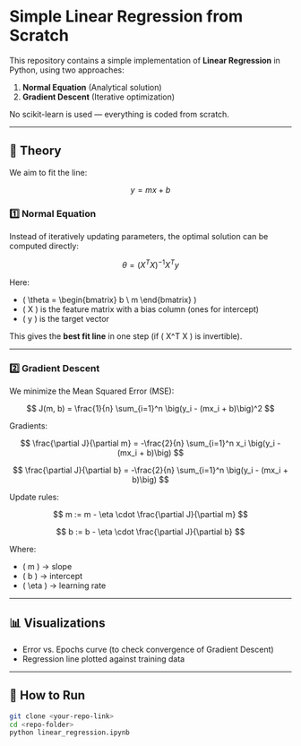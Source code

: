 # Simple Linear Regression from Scratch

This repository contains a simple implementation of **Linear Regression** in Python, using two approaches:

1. **Normal Equation** (Analytical solution)  
2. **Gradient Descent** (Iterative optimization)  

No scikit-learn is used — everything is coded from scratch.

---

## 📖 Theory

We aim to fit the line:

$$
y = mx + b
$$

### 1️⃣ Normal Equation

Instead of iteratively updating parameters, the optimal solution can be computed directly:

$$
\theta = (X^T X)^{-1} X^T y
$$

Here:
- \( \theta = \begin{bmatrix} b \\ m \end{bmatrix} \)  
- \( X \) is the feature matrix with a bias column (ones for intercept)  
- \( y \) is the target vector  

This gives the **best fit line** in one step (if \( X^T X \) is invertible).  

---

### 2️⃣ Gradient Descent

We minimize the Mean Squared Error (MSE):

$$
J(m, b) = \frac{1}{n} \sum_{i=1}^n \big(y_i - (mx_i + b)\big)^2
$$

Gradients:

$$
\frac{\partial J}{\partial m} = -\frac{2}{n} \sum_{i=1}^n x_i \big(y_i - (mx_i + b)\big)
$$

$$
\frac{\partial J}{\partial b} = -\frac{2}{n} \sum_{i=1}^n \big(y_i - (mx_i + b)\big)
$$

Update rules:

$$
m := m - \eta \cdot \frac{\partial J}{\partial m}
$$

$$
b := b - \eta \cdot \frac{\partial J}{\partial b}
$$

Where:
- \( m \) → slope  
- \( b \) → intercept  
- \( \eta \) → learning rate  

---

## 📊 Visualizations

- Error vs. Epochs curve (to check convergence of Gradient Descent)  
- Regression line plotted against training data  

---

## 🚀 How to Run

```bash
git clone <your-repo-link>
cd <repo-folder>
python linear_regression.ipynb
